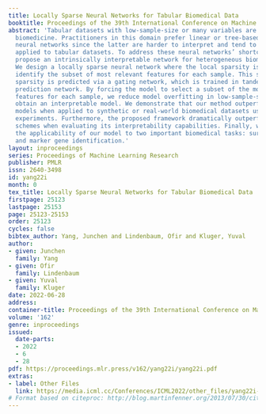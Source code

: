 ```yaml
---
title: Locally Sparse Neural Networks for Tabular Biomedical Data
booktitle: Proceedings of the 39th International Conference on Machine Learning
abstract: 'Tabular datasets with low-sample-size or many variables are prevalent in
  biomedicine. Practitioners in this domain prefer linear or tree-based models over
  neural networks since the latter are harder to interpret and tend to overfit when
  applied to tabular datasets. To address these neural networks’ shortcomings, we
  propose an intrinsically interpretable network for heterogeneous biomedical data.
  We design a locally sparse neural network where the local sparsity is learned to
  identify the subset of most relevant features for each sample. This sample-specific
  sparsity is predicted via a gating network, which is trained in tandem with the
  prediction network. By forcing the model to select a subset of the most informative
  features for each sample, we reduce model overfitting in low-sample-size data and
  obtain an interpretable model. We demonstrate that our method outperforms state-of-the-art
  models when applied to synthetic or real-world biomedical datasets using extensive
  experiments. Furthermore, the proposed framework dramatically outperforms existing
  schemes when evaluating its interpretability capabilities. Finally, we demonstrate
  the applicability of our model to two important biomedical tasks: survival analysis
  and marker gene identification.'
layout: inproceedings
series: Proceedings of Machine Learning Research
publisher: PMLR
issn: 2640-3498
id: yang22i
month: 0
tex_title: Locally Sparse Neural Networks for Tabular Biomedical Data
firstpage: 25123
lastpage: 25153
page: 25123-25153
order: 25123
cycles: false
bibtex_author: Yang, Junchen and Lindenbaum, Ofir and Kluger, Yuval
author:
- given: Junchen
  family: Yang
- given: Ofir
  family: Lindenbaum
- given: Yuval
  family: Kluger
date: 2022-06-28
address:
container-title: Proceedings of the 39th International Conference on Machine Learning
volume: '162'
genre: inproceedings
issued:
  date-parts:
  - 2022
  - 6
  - 28
pdf: https://proceedings.mlr.press/v162/yang22i/yang22i.pdf
extras:
- label: Other Files
  link: https://media.icml.cc/Conferences/ICML2022/other_files/yang22i-supp.zip
# Format based on citeproc: http://blog.martinfenner.org/2013/07/30/citeproc-yaml-for-bibliographies/
---
```

